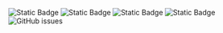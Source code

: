 ![Static Badge](https://img.shields.io/badge/blacklists-60-000000) ![Static Badge](https://img.shields.io/badge/blacklisted-2639670-cc0000) ![Static Badge](https://img.shields.io/badge/whitelisted-2245-00CC00) ![Static Badge](https://img.shields.io/badge/streaming_blacklist-28107-000000) ![GitHub issues](https://img.shields.io/github/issues/fabriziosalmi/blacklists)
